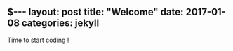 
$---
layout: post
title:  "Welcome"
date:   2017-01-08
categories: jekyll
---
Time to start coding !
